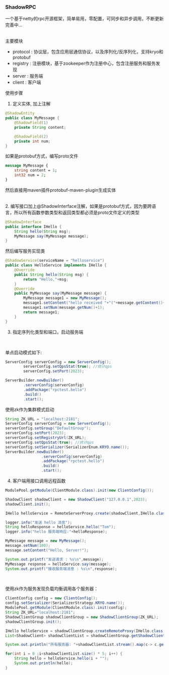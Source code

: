 ### ShadowRPC
一个基于netty的rpc开源框架，简单易用，零配置，可同步和异步调用，不断更新完善中...<br><br>

主要模块
- protocol : 协议层，包含应用层通信协议，以及序列化/反序列化，支持kryo和protobuf
- registry : 注册模块，基于zookeeper作为注册中心，包含注册服务和服务发现
- server : 服务端
- client : 客户端

使用步骤
1. 定义实体, 加上注解
```java
@ShadowEntity
public class MyMessage {
    @ShadowField(1)
    private String content;

    @ShadowField(2)
    private int num;
}
```
如果是protobuf方式，编写proto文件
```proto
message MyMessage {
    string content = 1;
    int32 num = 2;
}
```
然后直接用maven插件protobuf-maven-plugin生成实体

<br>
2. 编写接口加上@ShadowInterface注解，如果是protobuf方式，因为要跨语言，所以所有函数参数类型和返回类型都必须是proto文件定义的类型

```java
@ShadowInterface
public interface IHello {
    String hello(String msg);
    MyMessage say(MyMessage message);
}
```

然后编写服务实现类
```java
@ShadowService(serviceName = "helloservice")
public class HelloService implements IHello {
    @Override
    public String hello(String msg) {
        return "Hello,"+msg;
    }
    @Override
    public MyMessage say(MyMessage message) {
        MyMessage message1 = new MyMessage();
        message1.setContent("hello received "+"("+message.getContent()+")");
        message1.setNum(message.getNum()+1);
        return message1;
    }
}
```

3. 指定序列化类型和端口，启动服务端

<br>

  
单点启动模式如下: 
```java
ServerConfig serverConfig = new ServerConfig();
        serverConfig.setQpsStat(true); //统计qps
        serverConfig.setPort(2023);

ServerBuilder.newBuilder()
        .serverConfig(serverConfig)
        .addPackage("rpctest.hello")
        .build()
        .start();
```

使用zk作为集群模式启动
```java
String ZK_URL = "localhost:2181";
ServerConfig serverConfig = new ServerConfig();
serverConfig.setGroup("DefaultGroup");
serverConfig.setPort(2023);
serverConfig.setRegistryUrl(ZK_URL);
serverConfig.setQpsStat(true); //统计qps
serverConfig.setSerializer(SerializerEnum.KRYO.name());
ServerBuilder.newBuilder()
                .serverConfig(serverConfig)
                .addPackage("rpctest.hello")
                .build()
                .start();
```



4. 客户端用接口调用远程函数
   
```java
ModulePool.getModule(ClientModule.class).init(new ClientConfig());

ShadowClient shadowClient = new ShadowClient("127.0.0.1",2023);
shadowClient.init();

IHello helloService = RemoteServerProxy.create(shadowClient,IHello.class,"shadowrpc://DefaultGroup/helloservice");

logger.info("发送 hello 消息");
String helloResponse = helloService.hello("Tom");
logger.info("hello 服务端响应:"+helloResponse);

MyMessage message = new MyMessage();
message.setNum(100);
message.setContent("Hello, Server!");

System.out.printf("发送请求 : %s\n",message);
MyMessage response = helloService.say(message);
System.out.printf("接收服务端消息 : %s\n",response);
```

<br>

使用zk作为服务发现负载均衡调用各个服务器：
```java
ClientConfig config = new ClientConfig();
config.setSerializer(SerializerStrategy.KRYO.name());
ModulePool.getModule(ClientModule.class).init(config);
String ZK_URL="localhost:2181";
ShadowClientGroup shadowClientGroup = new ShadowClientGroup(ZK_URL);
shadowClientGroup.init();

IHello helloService = shadowClientGroup.createRemoteProxy(IHello.class, "shadowrpc://DefaultGroup/helloservice");
List<ShadowClient> shadowClientList = shadowClientGroup.getShadowClients("DefaultGroup");

System.out.println("所有服务器: "+shadowClientList.stream().map(c-> c.getRemoteIp()+":"+c.getRemotePort()).collect(Collectors.toList()));

for(int i = 0 ;i<shadowClientList.size() * 5; i++) {
    String hello = helloService.hello(i + "");
    System.out.println(hello);
}
```


